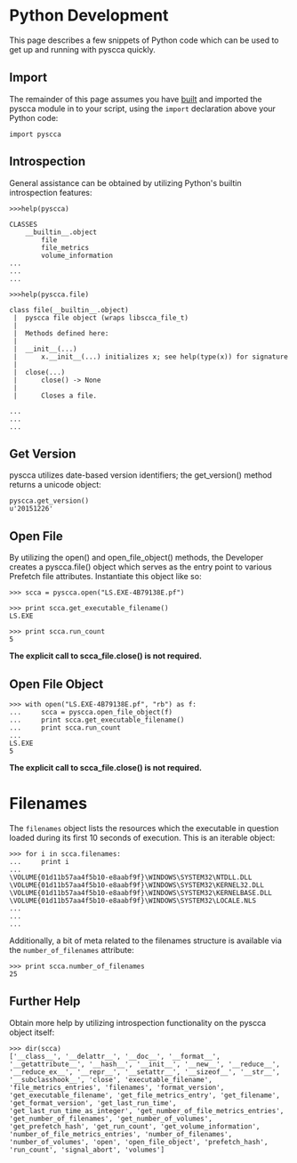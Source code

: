 # Python Development

This page describes a few snippets of Python code which can be used to get up and running with pyscca quickly.

## Import

The remainder of this page assumes you have [built](https://github.com/libyal/libscca/wiki/Building) and imported the pyscca module in to your script, using the ```import``` declaration above your Python code:

```import pyscca```

## Introspection

General assistance can be obtained by utilizing Python's builtin introspection features:

```
>>>help(pyscca)

CLASSES
    __builtin__.object
        file
        file_metrics
        volume_information    
...
...
...

```

```
>>>help(pyscca.file)

class file(__builtin__.object)
 |  pyscca file object (wraps libscca_file_t)
 |  
 |  Methods defined here:
 |  
 |  __init__(...)
 |      x.__init__(...) initializes x; see help(type(x)) for signature
 |  
 |  close(...)
 |      close() -> None
 |      
 |      Closes a file.

...
...
...
```

## Get Version

pyscca utilizes date-based version identifiers; the get_version() method returns a unicode object:

```
pyscca.get_version()
u'20151226'
```

## Open File

By utilizing the open() and open_file_object() methods, the Developer creates a pyscca.file() object which serves as the entry point to various Prefetch file attributes. Instantiate this object like so:

```
>>> scca = pyscca.open("LS.EXE-4B79138E.pf")

>>> print scca.get_executable_filename()
LS.EXE

>>> print scca.run_count
5
```

**The explicit call to scca_file.close() is not required.**

## Open File Object

```
>>> with open("LS.EXE-4B79138E.pf", "rb") as f:
...     scca = pyscca.open_file_object(f)
...     print scca.get_executable_filename()
...     print scca.run_count
... 
LS.EXE
5
```

**The explicit call to scca_file.close() is not required.**

# Filenames

The ```filenames``` object lists the resources which the executable in question loaded during its first 10 seconds of execution. This is an iterable object:

```
>>> for i in scca.filenames:
...     print i
... 
\VOLUME{01d11b57aa4f5b10-e8aabf9f}\WINDOWS\SYSTEM32\NTDLL.DLL
\VOLUME{01d11b57aa4f5b10-e8aabf9f}\WINDOWS\SYSTEM32\KERNEL32.DLL
\VOLUME{01d11b57aa4f5b10-e8aabf9f}\WINDOWS\SYSTEM32\KERNELBASE.DLL
\VOLUME{01d11b57aa4f5b10-e8aabf9f}\WINDOWS\SYSTEM32\LOCALE.NLS
...
...
...
```

Additionally, a bit of meta related to the filenames structure is available via the ```number_of_filenames``` attribute:

```
>>> print scca.number_of_filenames
25
```

## Further Help

Obtain more help by utilizing introspection functionality on the pyscca object itself:

```
>>> dir(scca)
['__class__', '__delattr__', '__doc__', '__format__', '__getattribute__', '__hash__', '__init__', '__new__', '__reduce__', '__reduce_ex__', '__repr__', '__setattr__', '__sizeof__', '__str__', '__subclasshook__', 'close', 'executable_filename', 'file_metrics_entries', 'filenames', 'format_version', 'get_executable_filename', 'get_file_metrics_entry', 'get_filename', 'get_format_version', 'get_last_run_time', 'get_last_run_time_as_integer', 'get_number_of_file_metrics_entries', 'get_number_of_filenames', 'get_number_of_volumes', 'get_prefetch_hash', 'get_run_count', 'get_volume_information', 'number_of_file_metrics_entries', 'number_of_filenames', 'number_of_volumes', 'open', 'open_file_object', 'prefetch_hash', 'run_count', 'signal_abort', 'volumes']

```
